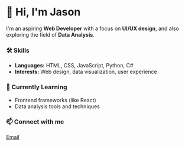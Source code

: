 # 👋 Hi, I'm Jason

I'm an aspiring **Web Developer** with a focus on **UI/UX design**, and also exploring the field of **Data Analysis**.

### 🛠️ Skills
- **Languages:** HTML, CSS, JavaScript, Python, C#
- **Interests:** Web design, data visualization, user experience

### 🌱 Currently Learning
- Frontend frameworks (like React)
- Data analysis tools and techniques

### 📫 Connect with me
[Email](bagunujason9@gmail.com)

